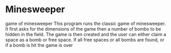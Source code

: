 # Minesweeper
game of minesweeper
This program runs the classic game of minesweeper.  It first asks for the dimensions of the game then a number of bombs to be hidden in
the field.  The game is then created and the user can either claim a space as a bomb or free space.  If all free spaces or all bombs are
found, or if a bomb is hit the game is over
